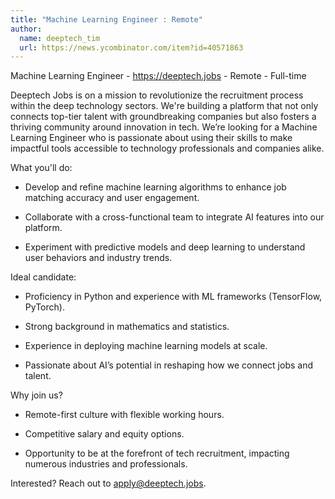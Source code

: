 ```yaml
---
title: "Machine Learning Engineer : Remote"
author:
  name: deeptech_tim
  url: https://news.ycombinator.com/item?id=40571863
---
```

Machine Learning Engineer - <a href="https:&#x2F;&#x2F;deeptech.jobs" rel="nofollow">https:&#x2F;&#x2F;deeptech.jobs</a> - Remote - Full-time

Deeptech Jobs is on a mission to revolutionize the recruitment process within the deep technology sectors. We&#x27;re building a platform that not only connects top-tier talent with groundbreaking companies but also fosters a thriving community around innovation in tech. We’re looking for a Machine Learning Engineer who is passionate about using their skills to make impactful tools accessible to technology professionals and companies alike.

What you&#x27;ll do:

- Develop and refine machine learning algorithms to enhance job matching accuracy and user engagement.

- Collaborate with a cross-functional team to integrate AI features into our platform.

- Experiment with predictive models and deep learning to understand user behaviors and industry trends.

Ideal candidate:

- Proficiency in Python and experience with ML frameworks (TensorFlow, PyTorch).

- Strong background in mathematics and statistics.

- Experience in deploying machine learning models at scale.

- Passionate about AI’s potential in reshaping how we connect jobs and talent.

Why join us?

- Remote-first culture with flexible working hours.

- Competitive salary and equity options.

- Opportunity to be at the forefront of tech recruitment, impacting numerous industries and professionals.

Interested? Reach out to apply@deeptech.jobs.
